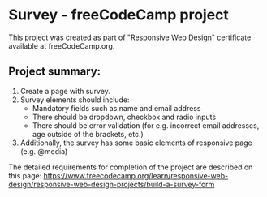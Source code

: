 # Survey - freeCodeCamp project

This project was created as part of "Responsive Web Design" certificate available at freeCodeCamp.org.

## Project summary:
1. Create a page with survey.
2. Survey elements should include:
    * Mandatory fields such as name and email address
    * There should be dropdown, checkbox and radio inputs
    * There should be error validation (for e.g. incorrect email addresses, age outside of the brackets, etc.)
3. Additionally, the survey has some basic elements of responsive page (e.g. @media)

The detailed requirements for completion of the project are described on this page: https://www.freecodecamp.org/learn/responsive-web-design/responsive-web-design-projects/build-a-survey-form

